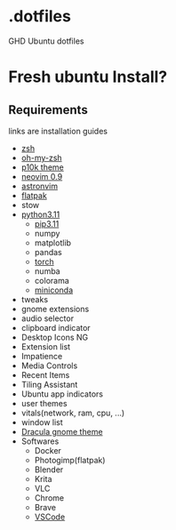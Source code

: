 # .dotfiles
GHD Ubuntu dotfiles

# Fresh ubuntu Install?

## Requirements
links are installation guides
- [zsh](https://adamtheautomator.com/install-oh-my-zsh-on-ubuntu/)
- [oh-my-zsh](https://adamtheautomator.com/install-oh-my-zsh-on-ubuntu/)
- [p10k theme](https://github.com/romkatv/powerlevel10k#oh-my-zsh)
- [neovim 0.9](https://github.com/neovim/neovim/releases)
- [astronvim](https://github.com/Gholamrezadar/astronvim_config)
- [flatpak](https://flatpak.org/setup/Ubuntu)
- stow
- [python3.11](https://tecadmin.net/how-to-install-python-3-11-on-ubuntu-22-04/)
  - [pip3.11](https://tecadmin.net/how-to-install-python-3-11-on-ubuntu-22-04/)
  - numpy
  - matplotlib
  - pandas
  - [torch](https://pytorch.org/get-started/locally/)
  - numba
  - colorama
  - [miniconda](https://docs.conda.io/en/latest/miniconda.html)
 - tweaks
 - gnome extensions
  - audio selector
  - clipboard indicator
  - Desktop Icons NG
  - Extension list
  - Impatience
  - Media Controls
  - Recent Items
  - Tiling Assistant
  - Ubuntu app indicators
  - user themes
  - vitals(network, ram, cpu, ...)
  - window list
- [Dracula gnome theme](https://draculatheme.com/gtk)
- Softwares
   - Docker
   - Photogimp(flatpak)
   - Blender
   - Krita
   - VLC
   - Chrome
   - Brave
   - [VSCode](https://code.visualstudio.com/download)
  
